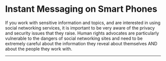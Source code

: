 # Instant Messaging on Smart Phones
<p>If you work with sensitive information and topics, and are interested in using social networking services, it is important to be very aware of the privacy and security issues that they raise. Human rights advocates are particularly vulnerable to the dangers of social networking sites and need to be extremely careful about the information they reveal about themselves AND about the people they work with.</p>

***